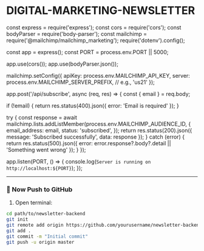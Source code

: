 # DIGITAL-MARKETING-NEWSLETTER
const express = require('express');
const cors = require('cors');
const bodyParser = require('body-parser');
const mailchimp = require('@mailchimp/mailchimp_marketing');
require('dotenv').config();

const app = express();
const PORT = process.env.PORT || 5000;

app.use(cors());
app.use(bodyParser.json());

mailchimp.setConfig({
  apiKey: process.env.MAILCHIMP_API_KEY,
  server: process.env.MAILCHIMP_SERVER_PREFIX, // e.g., 'us21'
});

app.post('/api/subscribe', async (req, res) => {
  const { email } = req.body;

  if (!email) {
    return res.status(400).json({ error: 'Email is required' });
  }

  try {
    const response = await mailchimp.lists.addListMember(process.env.MAILCHIMP_AUDIENCE_ID, {
      email_address: email,
      status: 'subscribed',
    });
    return res.status(200).json({ message: 'Subscribed successfully', data: response });
  } catch (error) {
    return res.status(500).json({ error: error.response?.body?.detail || 'Something went wrong' });
  }
});

app.listen(PORT, () => {
  console.log(`Server is running on http://localhost:${PORT}`);
});

---

### 🚀 Now Push to GitHub
1. Open terminal:
```bash
cd path/to/newsletter-backend
git init
git remote add origin https://github.com/yourusername/newsletter-backend.git
git add .
git commit -m "Initial commit"
git push -u origin master

